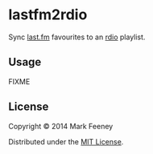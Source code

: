 # lastfm2rdio

Sync [last.fm](http://last.fm) favourites to an [rdio](http://rdio.com) playlist.

## Usage

FIXME

## License

Copyright © 2014 Mark Feeney

Distributed under the [MIT License](http://opensource.org/licenses/MIT).

